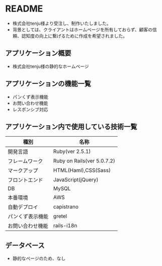 # README

- 株式会社tenju様より受注し、制作いたしました。
- 背景としては、クライアントはホームページを所有しておらず、顧客の信頼、認知度の向上に繋げるために作成を希望されました。

## アプリケーション概要

- 株式会社tenju様の静的なホームページ


## アプリケーションの機能一覧

- パンくず表示機能
- お問い合わせ機能
- レスポンシブ対応

## アプリケーション内で使用している技術一覧
|種別|名称|
|------|----|
|開発言語|Ruby(ver 2.5.1)|
|フレームワーク|Ruby on Rails(ver 5.0.7.2)|
|マークアップ|HTML(Haml),CSS(Sass)|
|フロントエンド|JavaScript(jQuery)|
|DB|MySQL|
|本番環境|AWS|
|自動デプロイ|capistrano|
|パンくず表示機能|gretel|
|お問い合わせ機能|rails-i18n|

## データベース

- 静的なページのため、なし